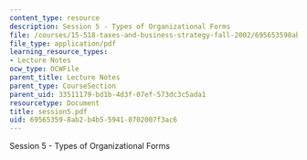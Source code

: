 ```yaml
---
content_type: resource
description: Session 5 - Types of Organizational Forms
file: /courses/15-518-taxes-and-business-strategy-fall-2002/695653598ab2b4b559410702007f3ac6_session5.pdf
file_type: application/pdf
learning_resource_types:
- Lecture Notes
ocw_type: OCWFile
parent_title: Lecture Notes
parent_type: CourseSection
parent_uid: 33511179-bd1b-4d3f-07ef-573dc3c5ada1
resourcetype: Document
title: session5.pdf
uid: 69565359-8ab2-b4b5-5941-0702007f3ac6
---
```

Session 5 - Types of Organizational Forms

